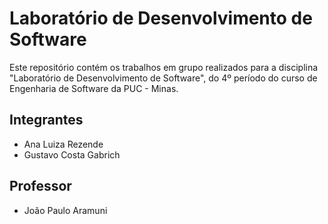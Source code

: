 # Laboratório de Desenvolvimento de Software

Este repositório contém os trabalhos em grupo realizados para a disciplina "Laboratório de Desenvolvimento de Software", do 4º período do curso de Engenharia de Software da PUC - Minas.

## Integrantes

- Ana Luiza Rezende
- Gustavo Costa Gabrich

## Professor

- João Paulo Aramuni
